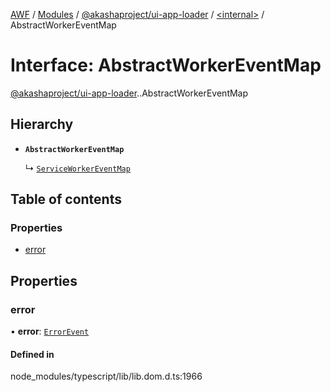 [AWF](../README.md) / [Modules](../modules.md) / [@akashaproject/ui-app-loader](../modules/akashaproject_ui_app_loader.md) / [<internal\>](../modules/akashaproject_ui_app_loader._internal_.md) / AbstractWorkerEventMap

# Interface: AbstractWorkerEventMap

[@akashaproject/ui-app-loader](../modules/akashaproject_ui_app_loader.md).[<internal>](../modules/akashaproject_ui_app_loader._internal_.md).AbstractWorkerEventMap

## Hierarchy

- **`AbstractWorkerEventMap`**

  ↳ [`ServiceWorkerEventMap`](akashaproject_ui_app_loader._internal_.ServiceWorkerEventMap.md)

## Table of contents

### Properties

- [error](akashaproject_ui_app_loader._internal_.AbstractWorkerEventMap.md#error)

## Properties

### error

• **error**: [`ErrorEvent`](../modules/akashaproject_ui_app_loader._internal_.md#errorevent)

#### Defined in

node_modules/typescript/lib/lib.dom.d.ts:1966
